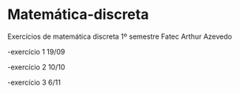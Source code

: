 # Matemática-discreta
Exercícios de matemática discreta 1º semestre Fatec Arthur Azevedo


-exercício 1 19/09

-exercício 2 10/10

-exercício 3 6/11
